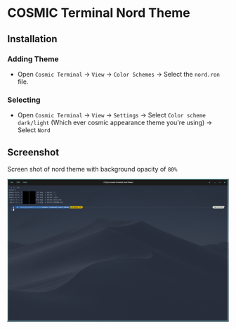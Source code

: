 # COSMIC Terminal Nord Theme

## Installation

### Adding Theme
- Open `Cosmic Terminal` -> `View` -> `Color Schemes` -> Select the `nord.ron` file.

### Selecting
- Open `Cosmic Terminal` -> `View` -> `Settings` -> Select `Color scheme dark/light` (Which ever cosmic appearance theme you're using) -> Select `Nord`

## Screenshot

Screen shot of nord theme with background opacity of `80%`


![cosmic terminal nord theme screenshot](img/screenshot.png)


